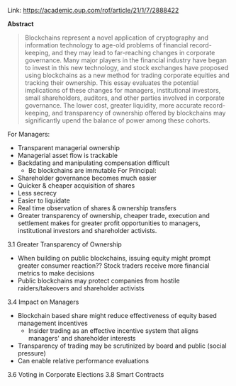 Link: https://academic.oup.com/rof/article/21/1/7/2888422

**Abstract**

>Blockchains represent a novel application of cryptography and information technology to age-old problems of financial record-keeping, and they may lead to far-reaching changes in corporate governance. Many major players in the financial industry have began to invest in this new technology, and stock exchanges have proposed using blockchains as a new method for trading corporate equities and tracking their ownership. This essay evaluates the potential implications of these changes for managers, institutional investors, small shareholders, auditors, and other parties involved in corporate governance. The lower cost, greater liquidity, more accurate record-keeping, and transparency of ownership offered by blockchains may significantly upend the balance of power among these cohorts.

For Managers:
- Transparent managerial ownership
- Managerial asset flow is trackable
- Backdating and manipulating compensation difficult 
	- Bc blockchains are immutable
For Principal:
- Shareholder governance becomes much easier
- Quicker & cheaper acquisition of shares
- Less secrecy
- Easier to liquidate 
- Real time observation of shares & ownership transfers
- Greater transparency of ownership, cheaper trade, execution and settlement makes for greater profit opportunities to managers, institutional investors and shareholder activists.

3.1 Greater Transparency of Ownership
- When building on public blockchains, issuing equity might prompt greater consumer reaction?? Stock traders receive more financial metrics to make decisions
- Public blockchains may protect companies from hostile raiders/takeovers and shareholder activists

3.4 Impact on Managers
- Blockchain based share might reduce effectiveness of equity based management incentives
	- Insider trading as an effective incentive system that aligns managers' and shareholder interests
- Transparency of trading may be scrutinized by board and public (social pressure)
- Can enable relative performance evaluations

3.6 Voting in Corporate Elections
3.8 Smart Contracts